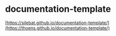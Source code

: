 # documentation-template

[https://silebat.github.io/documentation-template/](https://thoens.github.io/documentation-template/)
